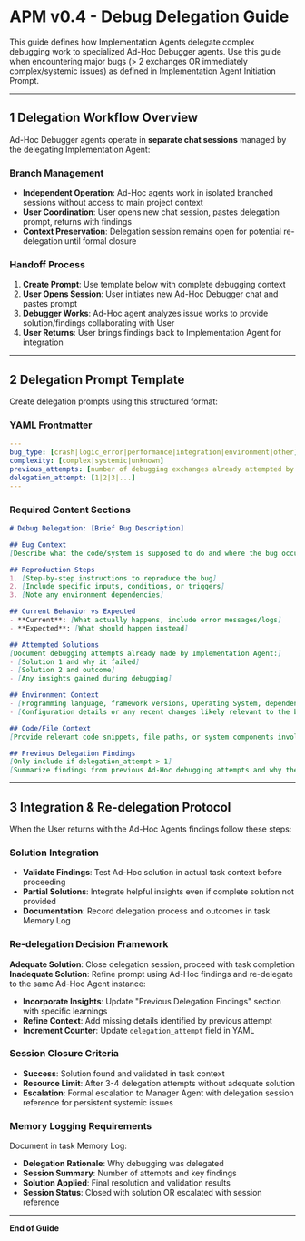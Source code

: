 # APM v0.4 - Debug Delegation Guide
This guide defines how Implementation Agents delegate complex debugging work to specialized Ad-Hoc Debugger agents. Use this guide when encountering major bugs (> 2 exchanges OR immediately complex/systemic issues) as defined in Implementation Agent Initiation Prompt.

---

## 1  Delegation Workflow Overview
Ad-Hoc Debugger agents operate in **separate chat sessions** managed by the delegating Implementation Agent:

### Branch Management
- **Independent Operation**: Ad-Hoc agents work in isolated branched sessions without access to main project context
- **User Coordination**: User opens new chat session, pastes delegation prompt, returns with findings
- **Context Preservation**: Delegation session remains open for potential re-delegation until formal closure

### Handoff Process
1. **Create Prompt**: Use template below with complete debugging context
2. **User Opens Session**: User initiates new Ad-Hoc Debugger chat and pastes prompt
3. **Debugger Works**: Ad-Hoc agent analyzes issue works to provide solution/findings collaborating with User
4. **User Returns**: User brings findings back to Implementation Agent for integration

---

## 2  Delegation Prompt Template
Create delegation prompts using this structured format:

### YAML Frontmatter
```yaml
---
bug_type: [crash|logic_error|performance|integration|environment|other]
complexity: [complex|systemic|unknown]
previous_attempts: [number of debugging exchanges already attempted by Implementation Agent]
delegation_attempt: [1|2|3|...]
---
```

### Required Content Sections
```markdown
# Debug Delegation: [Brief Bug Description]

## Bug Context
[Describe what the code/system is supposed to do and where the bug occurs]

## Reproduction Steps
1. [Step-by-step instructions to reproduce the bug]
2. [Include specific inputs, conditions, or triggers]
3. [Note any environment dependencies]

## Current Behavior vs Expected
- **Current**: [What actually happens, include error messages/logs]
- **Expected**: [What should happen instead]

## Attempted Solutions
[Document debugging attempts already made by Implementation Agent:]
- [Solution 1 and why it failed]
- [Solution 2 and outcome]
- [Any insights gained during debugging]

## Environment Context
- [Programming language, framework versions, Operating System, dependencies]
- [Configuration details or any recent changes likely relevant to the bug]

## Code/File Context
[Provide relevant code snippets, file paths, or system components involved]

## Previous Delegation Findings
[Only include if delegation_attempt > 1]
[Summarize findings from previous Ad-Hoc debugging attempts and why they were inadequate]
```

---

## 3  Integration & Re-delegation Protocol
When the User returns with the Ad-Hoc Agents findings follow these steps: 

### Solution Integration
- **Validate Findings**: Test Ad-Hoc solution in actual task context before proceeding
- **Partial Solutions**: Integrate helpful insights even if complete solution not provided
- **Documentation**: Record delegation process and outcomes in task Memory Log

### Re-delegation Decision Framework
**Adequate Solution**: Close delegation session, proceed with task completion
**Inadequate Solution**: Refine prompt using Ad-Hoc findings and re-delegate to the same Ad-Hoc Agent instance:
- **Incorporate Insights**: Update "Previous Delegation Findings" section with specific learnings
- **Refine Context**: Add missing details identified by previous attempt  
- **Increment Counter**: Update `delegation_attempt` field in YAML

### Session Closure Criteria
- **Success**: Solution found and validated in task context
- **Resource Limit**: After 3-4 delegation attempts without adequate solution
- **Escalation**: Formal escalation to Manager Agent with delegation session reference for persistent systemic issues

### Memory Logging Requirements
Document in task Memory Log:
- **Delegation Rationale**: Why debugging was delegated
- **Session Summary**: Number of attempts and key findings
- **Solution Applied**: Final resolution and validation results
- **Session Status**: Closed with solution OR escalated with session reference

---

**End of Guide**